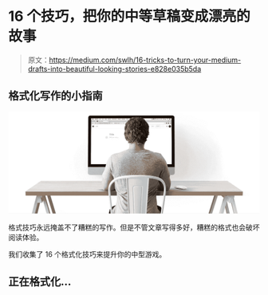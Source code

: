 # 16 个技巧，把你的中等草稿变成漂亮的故事

> 原文：<https://medium.com/swlh/16-tricks-to-turn-your-medium-drafts-into-beautiful-looking-stories-e828e035b5da>

## 格式化写作的小指南

![](img/e00c195f950e751597b5a194024e3f1a.png)

格式技巧永远掩盖不了糟糕的写作。但是不管文章写得多好，糟糕的格式也会破坏阅读体验。

我们收集了 16 个格式化技巧来提升你的中型游戏。

## 正在格式化…